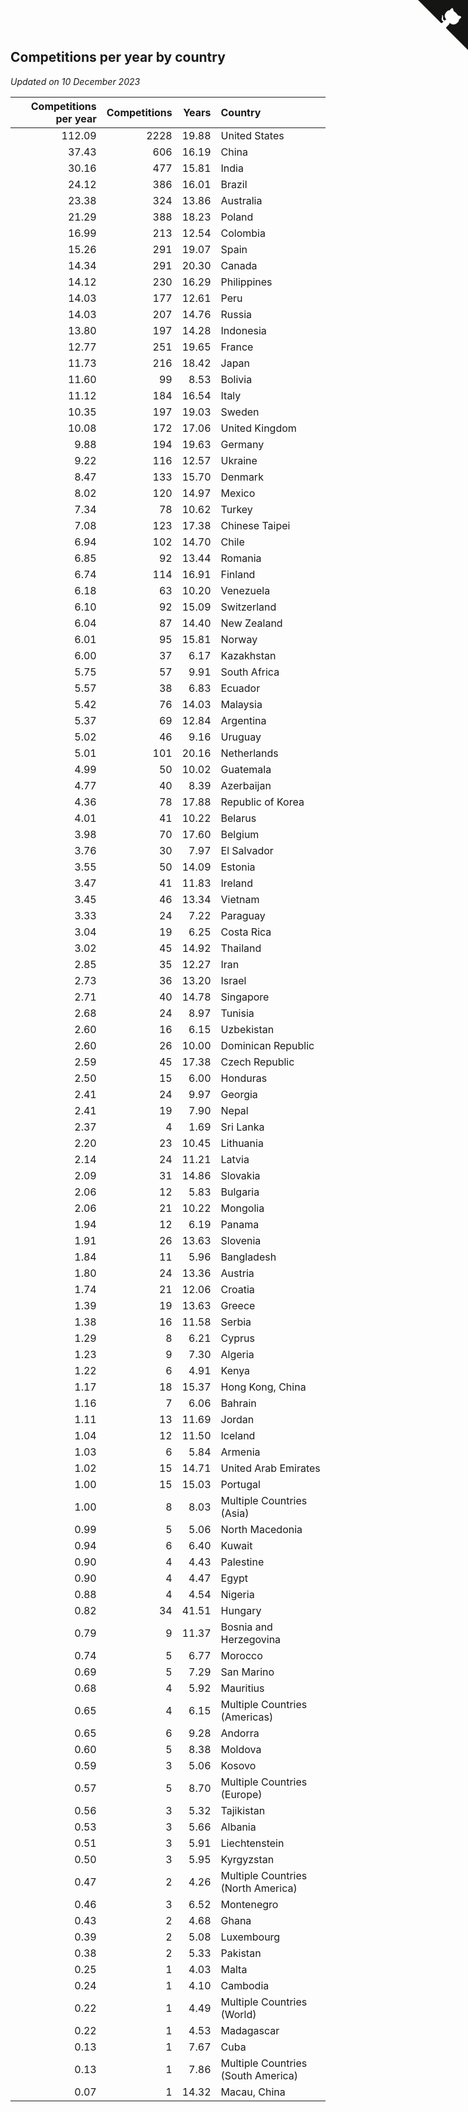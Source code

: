 ## Competitions per year by country

*Updated on 10 December 2023*

| Competitions per year | Competitions | Years | Country |
| ---: | ---: | ---: | :--- |
| 112.09 | 2228 | 19.88 | United States |
| 37.43 | 606 | 16.19 | China |
| 30.16 | 477 | 15.81 | India |
| 24.12 | 386 | 16.01 | Brazil |
| 23.38 | 324 | 13.86 | Australia |
| 21.29 | 388 | 18.23 | Poland |
| 16.99 | 213 | 12.54 | Colombia |
| 15.26 | 291 | 19.07 | Spain |
| 14.34 | 291 | 20.30 | Canada |
| 14.12 | 230 | 16.29 | Philippines |
| 14.03 | 177 | 12.61 | Peru |
| 14.03 | 207 | 14.76 | Russia |
| 13.80 | 197 | 14.28 | Indonesia |
| 12.77 | 251 | 19.65 | France |
| 11.73 | 216 | 18.42 | Japan |
| 11.60 | 99 | 8.53 | Bolivia |
| 11.12 | 184 | 16.54 | Italy |
| 10.35 | 197 | 19.03 | Sweden |
| 10.08 | 172 | 17.06 | United Kingdom |
| 9.88 | 194 | 19.63 | Germany |
| 9.22 | 116 | 12.57 | Ukraine |
| 8.47 | 133 | 15.70 | Denmark |
| 8.02 | 120 | 14.97 | Mexico |
| 7.34 | 78 | 10.62 | Turkey |
| 7.08 | 123 | 17.38 | Chinese Taipei |
| 6.94 | 102 | 14.70 | Chile |
| 6.85 | 92 | 13.44 | Romania |
| 6.74 | 114 | 16.91 | Finland |
| 6.18 | 63 | 10.20 | Venezuela |
| 6.10 | 92 | 15.09 | Switzerland |
| 6.04 | 87 | 14.40 | New Zealand |
| 6.01 | 95 | 15.81 | Norway |
| 6.00 | 37 | 6.17 | Kazakhstan |
| 5.75 | 57 | 9.91 | South Africa |
| 5.57 | 38 | 6.83 | Ecuador |
| 5.42 | 76 | 14.03 | Malaysia |
| 5.37 | 69 | 12.84 | Argentina |
| 5.02 | 46 | 9.16 | Uruguay |
| 5.01 | 101 | 20.16 | Netherlands |
| 4.99 | 50 | 10.02 | Guatemala |
| 4.77 | 40 | 8.39 | Azerbaijan |
| 4.36 | 78 | 17.88 | Republic of Korea |
| 4.01 | 41 | 10.22 | Belarus |
| 3.98 | 70 | 17.60 | Belgium |
| 3.76 | 30 | 7.97 | El Salvador |
| 3.55 | 50 | 14.09 | Estonia |
| 3.47 | 41 | 11.83 | Ireland |
| 3.45 | 46 | 13.34 | Vietnam |
| 3.33 | 24 | 7.22 | Paraguay |
| 3.04 | 19 | 6.25 | Costa Rica |
| 3.02 | 45 | 14.92 | Thailand |
| 2.85 | 35 | 12.27 | Iran |
| 2.73 | 36 | 13.20 | Israel |
| 2.71 | 40 | 14.78 | Singapore |
| 2.68 | 24 | 8.97 | Tunisia |
| 2.60 | 16 | 6.15 | Uzbekistan |
| 2.60 | 26 | 10.00 | Dominican Republic |
| 2.59 | 45 | 17.38 | Czech Republic |
| 2.50 | 15 | 6.00 | Honduras |
| 2.41 | 24 | 9.97 | Georgia |
| 2.41 | 19 | 7.90 | Nepal |
| 2.37 | 4 | 1.69 | Sri Lanka |
| 2.20 | 23 | 10.45 | Lithuania |
| 2.14 | 24 | 11.21 | Latvia |
| 2.09 | 31 | 14.86 | Slovakia |
| 2.06 | 12 | 5.83 | Bulgaria |
| 2.06 | 21 | 10.22 | Mongolia |
| 1.94 | 12 | 6.19 | Panama |
| 1.91 | 26 | 13.63 | Slovenia |
| 1.84 | 11 | 5.96 | Bangladesh |
| 1.80 | 24 | 13.36 | Austria |
| 1.74 | 21 | 12.06 | Croatia |
| 1.39 | 19 | 13.63 | Greece |
| 1.38 | 16 | 11.58 | Serbia |
| 1.29 | 8 | 6.21 | Cyprus |
| 1.23 | 9 | 7.30 | Algeria |
| 1.22 | 6 | 4.91 | Kenya |
| 1.17 | 18 | 15.37 | Hong Kong, China |
| 1.16 | 7 | 6.06 | Bahrain |
| 1.11 | 13 | 11.69 | Jordan |
| 1.04 | 12 | 11.50 | Iceland |
| 1.03 | 6 | 5.84 | Armenia |
| 1.02 | 15 | 14.71 | United Arab Emirates |
| 1.00 | 15 | 15.03 | Portugal |
| 1.00 | 8 | 8.03 | Multiple Countries (Asia) |
| 0.99 | 5 | 5.06 | North Macedonia |
| 0.94 | 6 | 6.40 | Kuwait |
| 0.90 | 4 | 4.43 | Palestine |
| 0.90 | 4 | 4.47 | Egypt |
| 0.88 | 4 | 4.54 | Nigeria |
| 0.82 | 34 | 41.51 | Hungary |
| 0.79 | 9 | 11.37 | Bosnia and Herzegovina |
| 0.74 | 5 | 6.77 | Morocco |
| 0.69 | 5 | 7.29 | San Marino |
| 0.68 | 4 | 5.92 | Mauritius |
| 0.65 | 4 | 6.15 | Multiple Countries (Americas) |
| 0.65 | 6 | 9.28 | Andorra |
| 0.60 | 5 | 8.38 | Moldova |
| 0.59 | 3 | 5.06 | Kosovo |
| 0.57 | 5 | 8.70 | Multiple Countries (Europe) |
| 0.56 | 3 | 5.32 | Tajikistan |
| 0.53 | 3 | 5.66 | Albania |
| 0.51 | 3 | 5.91 | Liechtenstein |
| 0.50 | 3 | 5.95 | Kyrgyzstan |
| 0.47 | 2 | 4.26 | Multiple Countries (North America) |
| 0.46 | 3 | 6.52 | Montenegro |
| 0.43 | 2 | 4.68 | Ghana |
| 0.39 | 2 | 5.08 | Luxembourg |
| 0.38 | 2 | 5.33 | Pakistan |
| 0.25 | 1 | 4.03 | Malta |
| 0.24 | 1 | 4.10 | Cambodia |
| 0.22 | 1 | 4.49 | Multiple Countries (World) |
| 0.22 | 1 | 4.53 | Madagascar |
| 0.13 | 1 | 7.67 | Cuba |
| 0.13 | 1 | 7.86 | Multiple Countries (South America) |
| 0.07 | 1 | 14.32 | Macau, China |


<a href="https://github.com/jonatanklosko/wca_statistics" class="github-corner" aria-label="View source on Github"><svg width="80" height="80" viewBox="0 0 250 250" style="fill:#151513; color:#fff; position: absolute; top: 0; border: 0; right: 0;" aria-hidden="true"><path d="M0,0 L115,115 L130,115 L142,142 L250,250 L250,0 Z"></path><path d="M128.3,109.0 C113.8,99.7 119.0,89.6 119.0,89.6 C122.0,82.7 120.5,78.6 120.5,78.6 C119.2,72.0 123.4,76.3 123.4,76.3 C127.3,80.9 125.5,87.3 125.5,87.3 C122.9,97.6 130.6,101.9 134.4,103.2" fill="currentColor" style="transform-origin: 130px 106px;" class="octo-arm"></path><path d="M115.0,115.0 C114.9,115.1 118.7,116.5 119.8,115.4 L133.7,101.6 C136.9,99.2 139.9,98.4 142.2,98.6 C133.8,88.0 127.5,74.4 143.8,58.0 C148.5,53.4 154.0,51.2 159.7,51.0 C160.3,49.4 163.2,43.6 171.4,40.1 C171.4,40.1 176.1,42.5 178.8,56.2 C183.1,58.6 187.2,61.8 190.9,65.4 C194.5,69.0 197.7,73.2 200.1,77.6 C213.8,80.2 216.3,84.9 216.3,84.9 C212.7,93.1 206.9,96.0 205.4,96.6 C205.1,102.4 203.0,107.8 198.3,112.5 C181.9,128.9 168.3,122.5 157.7,114.1 C157.9,116.9 156.7,120.9 152.7,124.9 L141.0,136.5 C139.8,137.7 141.6,141.9 141.8,141.8 Z" fill="currentColor" class="octo-body"></path></svg></a><style>.github-corner:hover .octo-arm{animation:octocat-wave 560ms ease-in-out}@keyframes octocat-wave{0%,100%{transform:rotate(0)}20%,60%{transform:rotate(-25deg)}40%,80%{transform:rotate(10deg)}}@media (max-width:500px){.github-corner:hover .octo-arm{animation:none}.github-corner .octo-arm{animation:octocat-wave 560ms ease-in-out}}</style>
